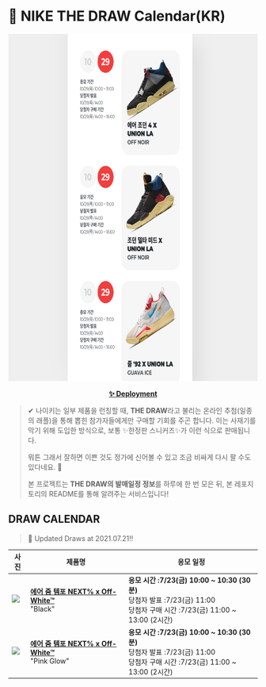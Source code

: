# 👟 NIKE THE DRAW Calendar(KR)

<div align="center">
  <a href="https://junhoyeo.github.io/NIKE-THE-DRAW-Calendar/">
    <img src="./docs/images/preview.png" alt="Preview image of deployed application" height="700px" width="700px" />
  </a>
</div>

<p align="center">
  <a href="https://junhoyeo.github.io/NIKE-THE-DRAW-Calendar/">
    <strong>✨ Deployment</strong>
  </a>
</p>

> ✔ 나이키는 일부 제품을 런칭할 때, **THE DRAW**라고 불리는 온라인 추첨(일종의 래플)을 통해 뽑힌 참가자들에게만 구매할 기회를 주곤 합니다. 이는 사재기를 막기 위해 도입한 방식으로, 보통 ✨한정판 스니커즈✨가 이런 식으로 판매됩니다.
>
> 뭐튼 그래서 잘하면 이쁜 것도 정가에 신어볼 수 있고 조금 비싸게 다시 팔 수도 있다네요. 🤭
>
> 본 프로젝트는 **THE DRAW의 발매일정 정보**를 하루에 한 번 모은 뒤, 본 레포지토리의 README를 통해 알려주는 서비스입니다!

## DRAW CALENDAR

<!-- DRAW CALENDAR: START -->

> 👟 Updated Draws at 2021.07.21‼️

| 사진 | 제품명 | 응모 일정 |
| --- | ---- | ------- |
| <img src="https://static-breeze.nike.co.kr/kr/ko_kr/cmsstatic/product/CV0697-001/986c7e81-246a-47eb-a73c-5526e1f9f830_primary.jpg?snkrBrowse" width="256" /> | <a href="https://www.nike.com/kr/launch/t/men/fw/nike-sportswear/CV0697-001/tdyt34/air-zoom-tempo-next-ow"><strong>에어 줌 템포 NEXT% x Off-White™</strong><br /></a> "Black" | <strong>응모 시간 :7/23(금) 10:00 ~ 10:30 (30분)</strong><br />당첨자 발표 :7/23(금) 11:00<br />당첨자 구매 시간 :7/23(금) 11:00 ~ 13:00 (2시간) |
| <img src="https://static-breeze.nike.co.kr/kr/ko_kr/cmsstatic/product/CV0697-400/8e4dcfd4-4512-46df-a858-6a1415b753fc_primary.jpg?snkrBrowse" width="256" /> | <a href="https://www.nike.com/kr/launch/t/men/fw/nike-sportswear/CV0697-400/fvts94/air-zoom-tempo-next-ow"><strong>에어 줌 템포 NEXT% x Off-White™</strong><br /></a> "Pink Glow" | <strong>응모 시간 :7/23(금) 10:00 ~ 10:30 (30분)</strong><br />당첨자 발표 :7/23(금) 11:00<br />당첨자 구매 시간 :7/23(금) 11:00 ~ 13:00 (2시간) |

<!-- DRAW CALENDAR: END -->
